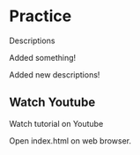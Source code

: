 # Practice

Descriptions


Added something!

Added new descriptions!

## Watch Youtube

Watch tutorial on Youtube

Open index.html on web browser.